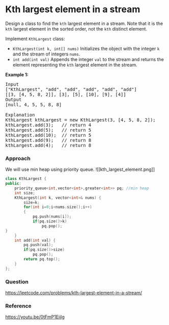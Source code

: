 # Kth largest element in a stream

Design a class to find the `kth` largest element in a stream. Note that it is the `kth` largest element in the sorted order, not the `kth` distinct element.

Implement `KthLargest` class:

-   `KthLargest(int k, int[] nums)` Initializes the object with the integer `k` and the stream of integers `nums`.
-   `int add(int val)` Appends the integer `val` to the stream and returns the element representing the `kth` largest element in the stream.


**Example 1:**
<pre>
Input
["KthLargest", "add", "add", "add", "add", "add"]
[[3, [4, 5, 8, 2]], [3], [5], [10], [9], [4]]
Output
[null, 4, 5, 5, 8, 8]

Explanation
KthLargest kthLargest = new KthLargest(3, [4, 5, 8, 2]);
kthLargest.add(3);   // return 4
kthLargest.add(5);   // return 5
kthLargest.add(10);  // return 5
kthLargest.add(9);   // return 8
kthLargest.add(4);   // return 8
</pre>



### Approach

We will use min heap using priority queue. 
![[kth_largest_element.png]]

```C++
class KthLargest {
public:
    priority_queue<int,vector<int>,greater<int>> pq; //min heap
    int size;
    KthLargest(int k, vector<int>& nums) {
        size=k;
        for(int i=0;i<nums.size();i++)
        {
            pq.push(nums[i]);
            if(pq.size()>k)
                pq.pop();
}
    }
    int add(int val) {
        pq.push(val);
        if(pq.size()>size)
            pq.pop();
        return pq.top();
    }
};
```




### Question
https://leetcode.com/problems/kth-largest-element-in-a-stream/

### Reference
https://youtu.be/0tFmP1Eiilg